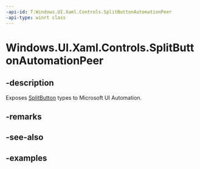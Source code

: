 ```yaml
---
-api-id: T:Windows.UI.Xaml.Controls.SplitButtonAutomationPeer
-api-type: winrt class
---
```


<!-- Class syntax.
public class SplitButtonAutomationPeer : FrameworkElementAutomationPeer, FrameworkElementAutomationPeer, IExpandCollapseProvider, IInvokeProvider
-->

# Windows.UI.Xaml.Controls.SplitButtonAutomationPeer

## -description

Exposes [SplitButton](splitbutton.md) types to Microsoft UI Automation.

## -remarks

## -see-also

## -examples

